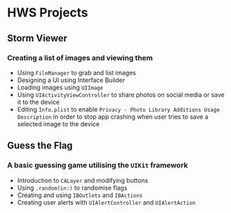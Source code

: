 # HWS Projects

## Storm Viewer
### Creating a list of images and viewing them

* Using `FileManager` to grab and list images
* Designing a UI using Interface Builder
* Loading images using `UIImage`
* Using `UIActivityViewController` to share photos on social media or save it to the device
* Editing `Info.plist` to enable `Privacy - Photo Library Additions Usage Description` in order to stop app crashing when user tries to save a selected image to the device

## Guess the Flag
### A basic guessing game utilising the `UIKit` framework

* Introduction to `CALayer` and modifying buttons
* Using `.random(in:)` to randomise flags
* Creating and using `IBOutlets` and `IBActions`
* Creating user alerts with `UIAlertController` and `UIAlertAction`



